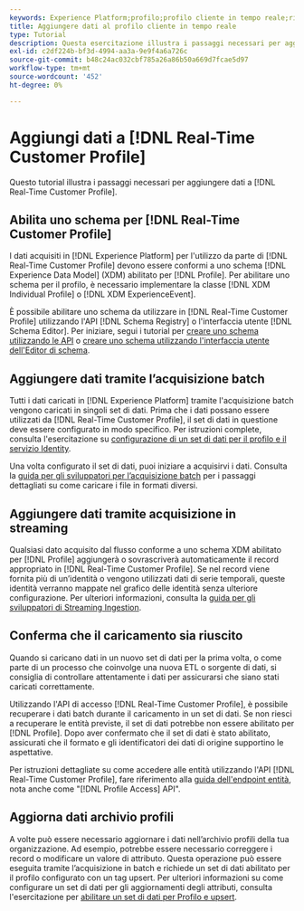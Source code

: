 ```yaml
---
keywords: Experience Platform;profilo;profilo cliente in tempo reale;risoluzione dei problemi;API;abilitare profilo;abilitare profilo
title: Aggiungere dati al profilo cliente in tempo reale
type: Tutorial
description: Questa esercitazione illustra i passaggi necessari per aggiungere dati a Real-Time Customer Profile.
exl-id: c2df224b-bf3d-4994-aa3a-9e9f4a6a726c
source-git-commit: b48c24ac032cbf785a26a86b50a669d7fcae5d97
workflow-type: tm+mt
source-wordcount: '452'
ht-degree: 0%

---
```



# Aggiungi dati a [!DNL Real-Time Customer Profile]

Questo tutorial illustra i passaggi necessari per aggiungere dati a [!DNL Real-Time Customer Profile].

## Abilita uno schema per [!DNL Real-Time Customer Profile]

I dati acquisiti in [!DNL Experience Platform] per l&#39;utilizzo da parte di [!DNL Real-Time Customer Profile] devono essere conformi a uno schema [!DNL Experience Data Model] (XDM) abilitato per [!DNL Profile]. Per abilitare uno schema per il profilo, è necessario implementare la classe [!DNL XDM Individual Profile] o [!DNL XDM ExperienceEvent].

È possibile abilitare uno schema da utilizzare in [!DNL Real-Time Customer Profile] utilizzando l&#39;API [!DNL Schema Registry] o l&#39;interfaccia utente [!DNL Schema Editor]. Per iniziare, segui i tutorial per [creare uno schema utilizzando le API](../../xdm/tutorials/create-schema-api.md) o [creare uno schema utilizzando l&#39;interfaccia utente dell&#39;Editor di schema](../../xdm/tutorials/create-schema-ui.md).

## Aggiungere dati tramite l’acquisizione batch

Tutti i dati caricati in [!DNL Experience Platform] tramite l&#39;acquisizione batch vengono caricati in singoli set di dati. Prima che i dati possano essere utilizzati da [!DNL Real-Time Customer Profile], il set di dati in questione deve essere configurato in modo specifico. Per istruzioni complete, consulta l&#39;esercitazione su [configurazione di un set di dati per il profilo e il servizio Identity](dataset-configuration.md).

Una volta configurato il set di dati, puoi iniziare a acquisirvi i dati. Consulta la [guida per gli sviluppatori per l’acquisizione batch](../../ingestion/batch-ingestion/api-overview.md) per i passaggi dettagliati su come caricare i file in formati diversi.

## Aggiungere dati tramite acquisizione in streaming

Qualsiasi dato acquisito dal flusso conforme a uno schema XDM abilitato per [!DNL Profile] aggiungerà o sovrascriverà automaticamente il record appropriato in [!DNL Real-Time Customer Profile]. Se nel record viene fornita più di un’identità o vengono utilizzati dati di serie temporali, queste identità verranno mappate nel grafico delle identità senza ulteriore configurazione. Per ulteriori informazioni, consulta la [guida per gli sviluppatori di Streaming Ingestion](../../ingestion/tutorials/streaming-record-data.md).

## Conferma che il caricamento sia riuscito

Quando si caricano dati in un nuovo set di dati per la prima volta, o come parte di un processo che coinvolge una nuova ETL o sorgente di dati, si consiglia di controllare attentamente i dati per assicurarsi che siano stati caricati correttamente.

Utilizzando l&#39;API di accesso [!DNL Real-Time Customer Profile], è possibile recuperare i dati batch durante il caricamento in un set di dati. Se non riesci a recuperare le entità previste, il set di dati potrebbe non essere abilitato per [!DNL Profile]. Dopo aver confermato che il set di dati è stato abilitato, assicurati che il formato e gli identificatori dei dati di origine supportino le aspettative.

Per istruzioni dettagliate su come accedere alle entità utilizzando l&#39;API [!DNL Real-Time Customer Profile], fare riferimento alla [guida dell&#39;endpoint entità](../api/entities.md), nota anche come &quot;[!DNL Profile Access] API&quot;.

## Aggiorna dati archivio profili

A volte può essere necessario aggiornare i dati nell’archivio profili della tua organizzazione. Ad esempio, potrebbe essere necessario correggere i record o modificare un valore di attributo. Questa operazione può essere eseguita tramite l’acquisizione in batch e richiede un set di dati abilitato per il profilo configurato con un tag upsert. Per ulteriori informazioni su come configurare un set di dati per gli aggiornamenti degli attributi, consulta l&#39;esercitazione per [abilitare un set di dati per Profilo e upsert](../../catalog/datasets/enable-upsert.md).
